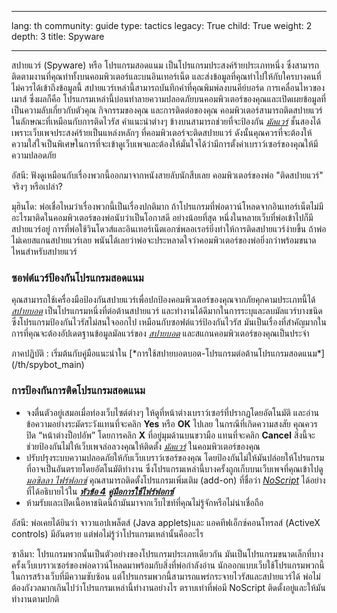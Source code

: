 

---

lang: th
community: guide
type: tactics
legacy: True
child: True
weight: 2
depth: 3
title: Spyware

---

สปายแวร์ (Spyware) หรือ โปรแกรมสอดแนม เป็นโปรแกรมประสงค์ร้ายประเภทหนึ่ง ซึ่งสามารถติดตามงานที่คุณทำทั้งบนคอมพิวเตอร์และบนอินเทอร์เน็ต และส่งข้อมูลที่คุณทำไปให้กับใครบางคนที่ไม่ควรได้เข้าถึงข้อมูลนี้ สปายแวร์เหล่านี้สามารถบันทึกคำที่คุณพิมพ์ลงบนคีย์บอร์ด การเคลื่อนไหวของเมาส์ ซึ่งผลก็คือ โปรแกรมเหล่านี้บ่อนทำลายความปลอดภัยบนคอมพิวเตอร์ของคุณและเปิดเผยข้อมูลที่เป็นความลับเกี่ยวกับตัวคุณ กิจกรรมของคุณ และการติดต่อของคุณ คอมพิวเตอร์สามารถติดสปายแวร์ในลักษณะที่เหมือนกับการติดไวรัส คำแนะนำต่างๆ ข้างบนสามารถช่วยที่จะป้องกัน [*มัลแวร์*](/th/glossary#Malware) ชั้นสองได้เพราะเว็บเพจประสงค์ร้ายเป็นแหล่งหลักๆ ที่คอมพิวเตอร์จะติดสปายแวร์ ดังนั้นคุณควรที่จะต้องให้ความใส่ใจเป็นพิเศษในการที่จะเข้าดูเว็บเพจและต้องให้มั่นใจได้ว่ามีการตั้งค่าเบราว์เซอร์ของคุณให้มีความปลอดภัย

<div class=background markdown=1>
อัสนี: ฟังดูเหมือนกับเรื่องพวกนี้ออกมาจากหนังสายลับนักสืบเลย คอมพิวเตอร์ของพ่อ &quot;ติดสปายแวร์&quot; จริงๆ หรือเปล่า?

มุฮินโด: พ่อเชื่อไหมว่าเรื่องพวกนี้เป็นเรื่องปกติมาก ถ้าโปรแกรมที่พ่อดาวน์โหลดจากอินเทอร์เน็ตไม่มีอะไรมาติดในคอมพิวเตอร์ของพ่อนับว่าเป็นโอกาสดี อย่างน้อยที่สุด หนึ่งในหลายเว็บที่พ่อเข้าไปก็มีสปายแวร์อยู่ การที่พ่อใช้วินโดวส์และอินเทอร์เน็ตเอกซ์พลอเรอร์ยิ่งทำให้การติดสปายแวร์ง่ายขึ้น ถ้าพ่อไม่เคยสแกนสปายแวร์เลย พนันได้เลยว่าพ่อจะประหลาดใจว่าคอมพิวเตอร์ของพ่อยิ่งกว่าพร้อมขนาดไหนสำหรับสปายแวร์
</div>

### ซอฟต์แวร์ป้องกันโปรแกรมสอดแนม ###

คุณสามารถใช้เครื่องมือป้องกันสปายแวร์เพื่อปกป้องคอมพิวเตอร์ของคุณจากภัยคุกคามประเภทนี้ได้ [*สปายบอต*](/th/glossary#Spybot) เป็นโปรแกรมหนึ่งที่ต่อต้านสปายแวร์ และทำงานได้ดีมากในการระบุและลบมัลแวร์บางชนิดซึ่งโปรแกรมป้องกันไวรัสไม่สนใจออกไป เหมือนกับซอฟต์แวร์ป้องกันไวรัส มันเป็นเรื่องที่สำคัญมากในการที่คุณจะต้องอัปเดตฐานข้อมูลมัลแวร์ของ [*สปายบอต*](/th/glossary#Spybot) และสแกนคอมพิวเตอร์ของคุณเป็นประจำ

<div class=getstarted markdown=1>
ภาคปฏิบัติ : เริ่มต้นกับคู่มือแนะนำใน [*การใช้สปายบอตบอต-โปรแกรมต่อต้านโปรแกรมสอดแนม*](/th/spybot_main)
</div>

### การป้องกันการติดโปรแกรมสอดแนม ###

- จงตื่นตัวอยู่เสมอเมื่อท่องเว็บไซต์ต่างๆ ให้ดูที่หน้าต่างเบราว์เซอร์ที่ปรากฏโดยอัตโนมัติ และอ่านข้อความอย่างระมัดระวังแทนที่จะคลิก **Yes** หรือ **OK** ไปเลย ในกรณีที่เกิดความสงสัย คุณควรปิด “หน้าต่างป็อปอัพ” โดยการคลิก **X** ที่อยู่มุมด้านบนขวามือ แทนที่จะคลิก **Cancel** สิ่งนี้จะช่วยป้องกันไม่ให้เว็บเพจล่อลวงคุณให้ติดตั้ง [*มัลแวร์*](/th/glossary#Malware) ในคอมพิวเตอร์ของคุณ
- ปรับปรุงระบบความปลอดภัยให้กับเว็บเบราว์เซอร์ของคุณ โดยป้องกันไม่ให้มันปล่อยให้โปรแกรมที่อาจเป็นอันตรายโดยอัตโนมัติทำงาน ซึ่งโปรแกรมเหล่านี้บางครั้งถูกเก็บบนเว็บเพจที่คุณเข้าไปดู [*มอซิลลา ไฟร์ฟอกซ์*](/th/glossary#Firefox) คุณสามารถติดตั้งโปรแกรมเพิ่มเติม (add-on) ที่ชื่อว่า [*NoScript*](/th/glossary#NoScript) ได้อย่างที่ได้อธิบายไว้ใน [***หัวข้อ 4***](/th/firefox_noscript) [***คู่มือการใช้ไฟร์ฟอกซ์***](/th/firefox_main)
- ห้ามรับและเปิดเนื้อหาชนิดนี้ถ้ามันมาจากเว็บไซท์ที่คุณไม่รู้จักหรือไม่น่าเชื่อถือ

<div class=background markdown=1>
อัสนี: พ่อเคยได้ยินว่า จาวาแอปเพล็ตส์ (Java applets)และ แอคทีฟเอ็กซ์คอนโทรลส์ (ActiveX controls) มีอันตราย แต่พ่อไม่รู้ว่าโปรแกรมเหล่านั้นคืออะไร

ซาลีมา: โปรแกรมพวกนั้นเป็นตัวอย่างของโปรแกรมประเภทเดียวกัน มันเป็นโปรแกรมขนาดเล็กที่บางครั้งเว็บเบราวเซอร์ของพ่อดาวน์โหลดมาพร้อมกับสิ่งที่พ่อกำลังอ่าน นักออกแบบเว็บใช้โปรแกรมพวกนี้ในการสร้างเว็บที่มีความซับซ้อน แต่โปรแกรมพวกนี้สามารถแพร่กระจายไวรัสและสปายแวร์ได้ พ่อไม่ต้องกังวลมากเกินไปว่าโปรแกรมเหล่านี้ทำงานอย่างไร ตราบเท่าที่พ่อมี NoScript ติดตั้งอยู่และให้มันทำงานตามปกติ
</div>

